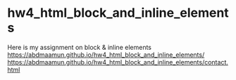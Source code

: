 # hw4_html_block_and_inline_elements
Here is my assignment on block &amp; inline elements
https://abdmaamun.github.io/hw4_html_block_and_inline_elements/
https://abdmaamun.github.io/hw4_html_block_and_inline_elements/contact.html
